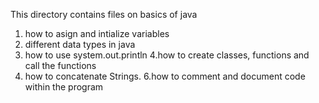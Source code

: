 This directory contains files on basics of java

  1. how to asign and intialize variables
  2. different data types in java
  3. how to use system.out.println
  4.how to create classes, functions and call the functions
  5. how to concatenate Strings.
  6.how to comment and document code within the program
